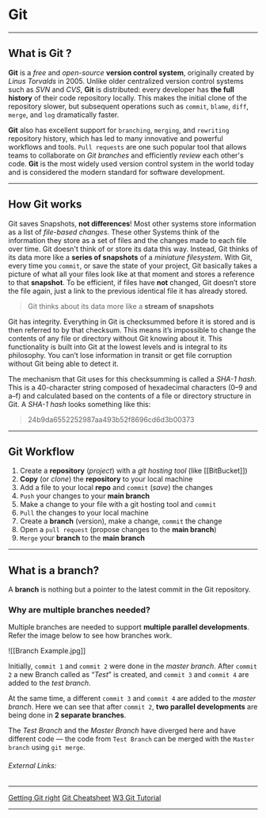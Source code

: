 # Git
---


## What is Git ?

**Git** is a *free* and *open-source* **version control system**, originally created by *Linus Torvalds* in 2005. Unlike older centralized version control systems such as *SVN* and *CVS*, **Git** is distributed: every developer has **the full history** of their code repository locally. This makes the initial clone of the repository slower, but subsequent operations such as `commit`, `blame`, `diff`, `merge`, and `log` dramatically faster.

**Git** also has excellent support for `branching`, `merging`, and `rewriting` repository history, which has led to many innovative and powerful workflows and tools. `Pull requests` are one such popular tool that allows teams to collaborate on *Git branches* and efficiently *review* each other's code. **Git** is the most widely used version control system in the world today and is considered the modern standard for software development.


---


## How Git works

Git saves Snapshots, **not differences**! Most other systems store information as a list of *file-based changes*. These other Systems think of the information they store as a set of files and the changes made to each file over time. 
Git doesn't think of or store its data this way. Instead, Git thinks of its data more like a **series of snapshots** of a *miniature filesystem*. With Git, every time you `commit`, or save the state of your project, Git basically takes a picture of what all your files look like at that moment and stores a reference to that **snapshot**. To be efficient, if files have **not** changed, Git doesn’t store the file again, just a link to the previous identical file it has already stored. 

> Git thinks about its data more like a **stream of snapshots**


Git has integrity. Everything in Git is checksummed before it is stored and is then referred to by that checksum. This means it’s impossible to change the contents of any file or directory without Git knowing about it. This functionality is built into Git at the lowest levels and is integral to its philosophy. You can’t lose information in transit or get file corruption without Git being able to detect it.

The mechanism that Git uses for this checksumming is called a *SHA-1 hash*. This is a 40-character string composed of hexadecimal characters (0–9 and a–f) and calculated based on the contents of a file or directory structure in Git. A *SHA-1 hash* looks something like this:

>24b9da6552252987aa493b52f8696cd6d3b00373



---


## Git Workflow

1. Create a **repository** (*project*) with a *git hosting tool* (like [[BitBucket]])
2. **Copy** (or *clone*) the **repository** to your local machine
3. Add a file to your local **repo** and `commit` (*save*) the changes
4. `Push` your changes to your **main branch**
5. Make a change to your file with a git hosting tool and `commit`
6. `Pull` the changes to your local machine
7. Create a **branch** (version), make a change, `commit` the change
8. Open a `pull request` (propose changes to the **main branch**)
9. `Merge` your **branch** to the **main branch**


---


## What is a branch?

A **branch** is nothing but a pointer to the latest commit in the Git repository.
### Why are multiple branches needed?
Multiple branches are needed to support **multiple parallel developments**. Refer the image below to see how branches work.

![[Branch Example.jpg]]

Initially, `commit 1` and `commit 2` were done in the *master branch*. After `commit 2` a new Branch called as “*Test*” is created, and `commit 3` and `commit 4` are added to the *test branch*.

At the same time, a different `commit 3` and `commit 4` are added to the *master branch*. Here we can see that after `commit 2`, **two parallel developments** are being done in **2 separate branches**.

The *Test Branch* and the *Master Branch* have diverged here and have different code — the code from `Test Branch` can be merged with the `Master branch` using `git merge`.





###### External Links:
---
[Getting Git right](https://www.atlassian.com/git)
[Git Cheatsheet](https://cs.fyi/guide/git-cheatsheet)
[W3 Git Tutorial](https://www.w3schools.com/git/)

---
